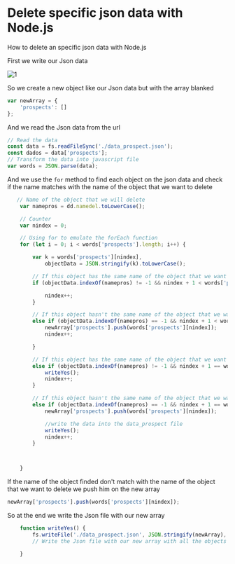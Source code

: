 # Delete specific json data with Node.js
How to delete an specific json data with Node.js

First we write our Json data

![1](https://user-images.githubusercontent.com/99638905/155937328-cede8161-1038-4b5f-9bc3-7e9308315717.png)

So we create a new object like our Json data but with the array blanked
```javascript
var newArray = {
    'prospects': []
};
```

And we read the Json data from the url
```javascript
// Read the data
const data = fs.readFileSync('./data_prospect.json');
const dados = data['prospects'];
// Transform the data into javascript file
var words = JSON.parse(data);
```

And we use the `for` method to find each object on the json data and check if the name matches with the name of the object that we want to delete

```javascript
   // Name of the object that we will delete
    var namepros = dd.namedel.toLowerCase();

	// Counter
    var nindex = 0;

    // Using for to emulate the forEach function
    for (let i = 0; i < words['prospects'].length; i++) {

        var k = words['prospects'][nindex],
            objectData = JSON.stringify(k).toLowerCase();

        // If this object has the same name of the object that we want to delete so the code do not include him on the Array 'newArray'
        if (objectData.indexOf(namepros) != -1 && nindex + 1 < words['prospects'].length) {

            nindex++;
        }

        // If this object hasn't the same name of the object that we want to delete so the code include him on the Array 'newArray'
        else if (objectData.indexOf(namepros) == -1 && nindex + 1 < words['prospects'].length) {
            newArray['prospects'].push(words['prospects'][nindex]);
            nindex++;

        }

        // If this object has the same name of the object that we want to delete AND its the last object on the json data so we only run the writeYes() function
        else if (objectData.indexOf(namepros) != -1 && nindex + 1 == words['prospects'].length) {
            writeYes();
            nindex++;
        }

        // If this object hasn't the same name of the object that we want to delete AND its the last object on the json data so we push him on the new array and run the writeYes() function
        else if (objectData.indexOf(namepros) == -1 && nindex + 1 == words['prospects'].length) {
            newArray['prospects'].push(words['prospects'][nindex]);

            //write the data into the data_prospect file
            writeYes();
            nindex++;
        }



    }
```

If the name of the object finded don't match with the name of the object that we want to delete we push him on the new array
```javascript
newArray['prospects'].push(words['prospects'][nindex]);
```

So at the end we write the Json file with our new array
```javascript
    function writeYes() {
        fs.writeFile('./data_prospect.json', JSON.stringify(newArray), finished);
        // Write the Json file with our new array with all the objects that we don't want to be deleted

    }
```
